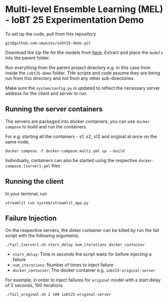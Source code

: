 # Multi-level Ensemble Learning (MEL) - IoBT 25 Experimentation Demo 
To set up the code, pull from this repository 
```
git@github.com:umassos/iobt25-demo.git
```

Download the zip file for the models from [here](https://drive.google.com/file/d/1i_83ZMIvsk6BaLOSRKpJRdpdlzz84pbt/view?usp=sharing). Extract and place the `models` into the parent folder.

Run everything from the parent project directory e.g. in this case from inside the `iobt25-demo` folder. THe scripts and code assume they are being run from this directory and not from any other sub-directories. 

Make sure the `system/config.py` is updated to reflect the necessary server address for the client and server to run. 

## Running the server containers
The servers are packaged into docker containers, you can use `docker compose` to build and run the containers. 

For e.g. starting all the containers - s1, s2, s12 and original at once on the same node, 
```
docker compose -f docker-compose.multi.yml up --build
```

Individually, containers can also be started using the respective  `docker-compose.{server}.yml` files


## Running the client 
In your terminal, run 
```
streamlit run system/streamlit_app.py
```

## Failure Injection 
On the respective servers, the doker container can be killed by run the fail script with the following arguments. 
```
./fail_{server}.sh start_delay num_iterations docker_container
```

- `start_delay`: Time in seconds the script waits for before injecting a failure
- `num_iterations`: Number of times to inject failure
- `docker_container`: The docker container e.g. `iobt25-original-server`

For example, in order to inject failures for `original` model with a start delay of 2 seconds, 100 iterations 

```
./fail_original.sh 2 100 iobt25-original-server
```  
